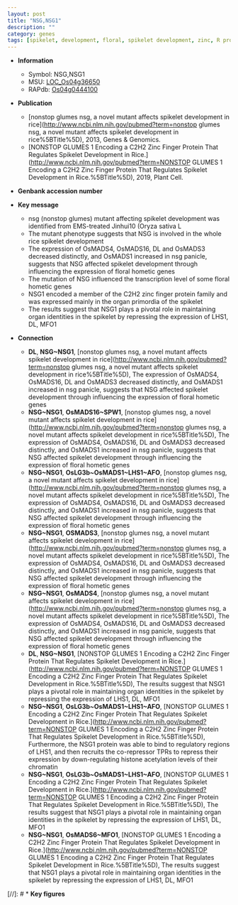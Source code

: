 ```yaml
---
layout: post
title: "NSG,NSG1"
description: ""
category: genes
tags: [spikelet, development, floral, spikelet development, zinc, R protein]
---
```


* **Information**  
    + Symbol: NSG,NSG1  
    + MSU: [LOC_Os04g36650](http://rice.plantbiology.msu.edu/cgi-bin/ORF_infopage.cgi?orf=LOC_Os04g36650)  
    + RAPdb: [Os04g0444100](http://rapdb.dna.affrc.go.jp/viewer/gbrowse_details/irgsp1?name=Os04g0444100)  

* **Publication**  
    + [nonstop glumes nsg, a novel mutant affects spikelet development in rice](http://www.ncbi.nlm.nih.gov/pubmed?term=nonstop glumes nsg, a novel mutant affects spikelet development in rice%5BTitle%5D), 2013, Genes & Genomics.
    + [NONSTOP GLUMES 1 Encoding a C2H2 Zinc Finger Protein That Regulates Spikelet Development in Rice.](http://www.ncbi.nlm.nih.gov/pubmed?term=NONSTOP GLUMES 1 Encoding a C2H2 Zinc Finger Protein That Regulates Spikelet Development in Rice.%5BTitle%5D), 2019, Plant Cell.

* **Genbank accession number**  

* **Key message**  
    + nsg (nonstop glumes) mutant affecting spikelet development was identified from EMS-treated Jinhui10 (Oryza sativa L
    + The mutant phenotype suggests that NSG is involved in the whole rice spikelet development
    + The expression of OsMADS4, OsMADS16, DL and OsMADS3 decreased distinctly, and OsMADS1 increased in nsg panicle, suggests that NSG affected spikelet development through influencing the expression of floral hometic genes
    + The mutation of NSG influenced the transcription level of some floral hometic genes
    + NSG1 encoded a member of the C2H2 zinc finger protein family and was expressed mainly in the organ primordia of the spikelet
    + The results suggest that NSG1 plays a pivotal role in maintaining organ identities in the spikelet by repressing the expression of LHS1, DL, MFO1

* **Connection**  
    + __DL__, __NSG~NSG1__, [nonstop glumes nsg, a novel mutant affects spikelet development in rice](http://www.ncbi.nlm.nih.gov/pubmed?term=nonstop glumes nsg, a novel mutant affects spikelet development in rice%5BTitle%5D),  The expression of OsMADS4, OsMADS16, DL and OsMADS3 decreased distinctly, and OsMADS1 increased in nsg panicle, suggests that NSG affected spikelet development through influencing the expression of floral hometic genes
    + __NSG~NSG1__, __OsMADS16~SPW1__, [nonstop glumes nsg, a novel mutant affects spikelet development in rice](http://www.ncbi.nlm.nih.gov/pubmed?term=nonstop glumes nsg, a novel mutant affects spikelet development in rice%5BTitle%5D),  The expression of OsMADS4, OsMADS16, DL and OsMADS3 decreased distinctly, and OsMADS1 increased in nsg panicle, suggests that NSG affected spikelet development through influencing the expression of floral hometic genes
    + __NSG~NSG1__, __OsLG3b~OsMADS1~LHS1~AFO__, [nonstop glumes nsg, a novel mutant affects spikelet development in rice](http://www.ncbi.nlm.nih.gov/pubmed?term=nonstop glumes nsg, a novel mutant affects spikelet development in rice%5BTitle%5D),  The expression of OsMADS4, OsMADS16, DL and OsMADS3 decreased distinctly, and OsMADS1 increased in nsg panicle, suggests that NSG affected spikelet development through influencing the expression of floral hometic genes
    + __NSG~NSG1__, __OSMADS3__, [nonstop glumes nsg, a novel mutant affects spikelet development in rice](http://www.ncbi.nlm.nih.gov/pubmed?term=nonstop glumes nsg, a novel mutant affects spikelet development in rice%5BTitle%5D),  The expression of OsMADS4, OsMADS16, DL and OsMADS3 decreased distinctly, and OsMADS1 increased in nsg panicle, suggests that NSG affected spikelet development through influencing the expression of floral hometic genes
    + __NSG~NSG1__, __OsMADS4__, [nonstop glumes nsg, a novel mutant affects spikelet development in rice](http://www.ncbi.nlm.nih.gov/pubmed?term=nonstop glumes nsg, a novel mutant affects spikelet development in rice%5BTitle%5D),  The expression of OsMADS4, OsMADS16, DL and OsMADS3 decreased distinctly, and OsMADS1 increased in nsg panicle, suggests that NSG affected spikelet development through influencing the expression of floral hometic genes
    + __DL__, __NSG~NSG1__, [NONSTOP GLUMES 1 Encoding a C2H2 Zinc Finger Protein That Regulates Spikelet Development in Rice.](http://www.ncbi.nlm.nih.gov/pubmed?term=NONSTOP GLUMES 1 Encoding a C2H2 Zinc Finger Protein That Regulates Spikelet Development in Rice.%5BTitle%5D),  The results suggest that NSG1 plays a pivotal role in maintaining organ identities in the spikelet by repressing the expression of LHS1, DL, MFO1
    + __NSG~NSG1__, __OsLG3b~OsMADS1~LHS1~AFO__, [NONSTOP GLUMES 1 Encoding a C2H2 Zinc Finger Protein That Regulates Spikelet Development in Rice.](http://www.ncbi.nlm.nih.gov/pubmed?term=NONSTOP GLUMES 1 Encoding a C2H2 Zinc Finger Protein That Regulates Spikelet Development in Rice.%5BTitle%5D),  Furthermore, the NSG1 protein was able to bind to regulatory regions of LHS1, and then recruits the co-repressor TPRs to repress their expression by down-regulating histone acetylation levels of their chromatin
    + __NSG~NSG1__, __OsLG3b~OsMADS1~LHS1~AFO__, [NONSTOP GLUMES 1 Encoding a C2H2 Zinc Finger Protein That Regulates Spikelet Development in Rice.](http://www.ncbi.nlm.nih.gov/pubmed?term=NONSTOP GLUMES 1 Encoding a C2H2 Zinc Finger Protein That Regulates Spikelet Development in Rice.%5BTitle%5D),  The results suggest that NSG1 plays a pivotal role in maintaining organ identities in the spikelet by repressing the expression of LHS1, DL, MFO1
    + __NSG~NSG1__, __OsMADS6~MFO1__, [NONSTOP GLUMES 1 Encoding a C2H2 Zinc Finger Protein That Regulates Spikelet Development in Rice.](http://www.ncbi.nlm.nih.gov/pubmed?term=NONSTOP GLUMES 1 Encoding a C2H2 Zinc Finger Protein That Regulates Spikelet Development in Rice.%5BTitle%5D),  The results suggest that NSG1 plays a pivotal role in maintaining organ identities in the spikelet by repressing the expression of LHS1, DL, MFO1

[//]: # * **Key figures**  



